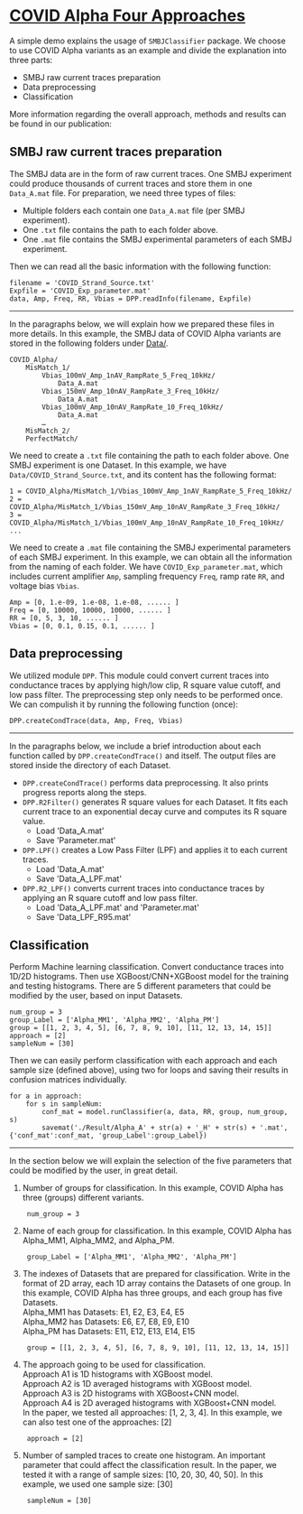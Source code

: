 # [COVID Alpha Four Approaches](https://github.com/ethanwyr/SMBJClassifier/tree/main/demo/COVID_Alpha_4_approaches.py) 

A simple demo explains the usage of `SMBJClassifier` package. We choose to use COVID Alpha variants as an example and divide the explanation into three parts: 
- SMBJ raw current traces preparation
- Data preprocessing
- Classification 

More information regarding the overall approach, methods and results can be found in our publication:

## SMBJ raw current traces preparation

The SMBJ data are in the form of raw current traces. One SMBJ experiment could produce thousands of current traces and store them in one `Data_A.mat` file. For preparation, we need three types of files:
- Multiple folders each contain one `Data_A.mat` file (per SMBJ experiment). 
- One `.txt` file contains the path to each folder above. 
- One `.mat` file contains the SMBJ experimental parameters of each SMBJ experiment. 

Then we can read all the basic information with the following function: 

    filename = 'COVID_Strand_Source.txt'
    Expfile = 'COVID_Exp_parameter.mat'
    data, Amp, Freq, RR, Vbias = DPP.readInfo(filename, Expfile)

-----------------------

In the paragraphs below, we will explain how we prepared these files in more details. In this example, the SMBJ data of COVID Alpha variants are stored in the following folders under [Data/](https://github.com/ethanwyr/SMBJClassifier/tree/main/demo/Data/). 

    COVID_Alpha/
        MisMatch_1/
            Vbias_100mV_Amp_1nAV_RampRate_5_Freq_10kHz/
                Data_A.mat
            Vbias_150mV_Amp_10nAV_RampRate_3_Freq_10kHz/ 
                Data_A.mat
            Vbias_100mV_Amp_10nAV_RampRate_10_Freq_10kHz/
                Data_A.mat
            …
        MisMatch_2/
        PerfectMatch/

We need to create a `.txt` file containing the path to each folder above. One SMBJ experiment is one Dataset. In this example, we have `Data/COVID_Strand_Source.txt`, and its content has the following format: 
    
    1 = COVID_Alpha/MisMatch_1/Vbias_100mV_Amp_1nAV_RampRate_5_Freq_10kHz/
    2 = COVID_Alpha/MisMatch_1/Vbias_150mV_Amp_10nAV_RampRate_3_Freq_10kHz/
    3 = COVID_Alpha/MisMatch_1/Vbias_100mV_Amp_10nAV_RampRate_10_Freq_10kHz/
    ...

We need to create a `.mat` file containing the SMBJ experimental parameters of each SMBJ experiment. In this example, we can obtain all the information from the naming of each folder. We have `COVID_Exp_parameter.mat`, which includes current amplifier `Amp`, sampling frequency `Freq`, ramp rate `RR`, and voltage bias `Vbias`. 

    Amp = [0, 1.e-09, 1.e-08, 1.e-08, ...... ]
    Freq = [0, 10000, 10000, 10000, ...... ]
    RR = [0, 5, 3, 10, ...... ]
    Vbias = [0, 0.1, 0.15, 0.1, ...... ]

## Data preprocessing

We utilized module `DPP`. This module could convert current traces into conductance traces by applying high/low clip, R square value cutoff, and low pass filter. The preprocessing step only needs to be performed once. We can compulish it by running the following function (once): 

    DPP.createCondTrace(data, Amp, Freq, Vbias)

---------------------
In the paragraphs below, we include a brief introduction about each function called by `DPP.createCondTrace()` and itself. The output files are stored inside the directory of each Dataset. 
- `DPP.createCondTrace()` performs data preprocessing. It also prints progress reports along the steps.
- `DPP.R2Filter()` generates R square values for each Dataset. It fits each current trace to an exponential decay curve and computes its R square value. 
    - Load 'Data_A.mat' 
    - Save 'Parameter.mat'
- `DPP.LPF()` creates a Low Pass Filter (LPF) and applies it to each current traces. 
    - Load 'Data_A.mat' 
    - Save 'Data_A_LPF.mat'
- `DPP.R2_LPF()` converts current traces into conductance traces by applying an R square cutoff and low pass filter. 
    - Load 'Data_A_LPF.mat' and 'Parameter.mat'
    - Save 'Data_LPF_R95.mat'
    
## Classification 

Perform Machine learning classification. Convert conductance traces into 1D/2D histograms. Then use XGBoost/CNN+XGBoost model for the training and testing histograms. There are 5 different parameters that could be modified by the user, based on input Datasets.  

    num_group = 3
    group_Label = ['Alpha_MM1', 'Alpha_MM2', 'Alpha_PM'] 
    group = [[1, 2, 3, 4, 5], [6, 7, 8, 9, 10], [11, 12, 13, 14, 15]]
    approach = [2]
    sampleNum = [30]

Then we can easily perform classification with each approach and each sample size (defined above), using two for loops and saving their results in confusion matrices individually. 

    for a in approach:
        for s in sampleNum:
            conf_mat = model.runClassifier(a, data, RR, group, num_group, s)
            savemat('./Result/Alpha_A' + str(a) + '_H' + str(s) + '.mat', {'conf_mat':conf_mat, 'group_Label':group_Label}) 

----------------

In the section below we will explain the selection of the five parameters that could be modified by the user, in great detail. 

1. Number of groups for classification. In this example, COVID Alpha has three (groups) different variants.

        num_group = 3

2. Name of each group for classification. In this example, COVID Alpha has Alpha_MM1, Alpha_MM2, and Alpha_PM.
    
        group_Label = ['Alpha_MM1', 'Alpha_MM2', 'Alpha_PM']

3. The indexes of Datasets that are prepared for classification. Write in the format of 2D array, each 1D array contains the Datasets of one group. In this example, COVID Alpha has three groups, and each group has five Datasets.  
Alpha_MM1 has Datasets: E1, E2, E3, E4, E5   
Alpha_MM2 has Datasets: E6, E7, E8, E9, E10   
Alpha_PM has Datasets: E11, E12, E13, E14, E15   

        group = [[1, 2, 3, 4, 5], [6, 7, 8, 9, 10], [11, 12, 13, 14, 15]]


4. The approach going to be used for classification.  
Approach A1 is 1D histograms with XGBoost model.  
Approach A2 is 1D averaged histograms with XGBoost model.  
Approach A3 is 2D histograms with XGBoost+CNN model.  
Approach A4 is 2D averaged histograms with XGBoost+CNN model.  
In the paper, we tested all approaches: [1, 2, 3, 4]. In this example, we can also test one of the approaches: [2]
    
        approach = [2]

5. Number of sampled traces to create one histogram. An important parameter that could affect the classification result. In the paper, we tested it with a range of sample sizes: [10, 20, 30, 40, 50]. In this example, we used one sample size: [30]
    
        sampleNum = [30]
    

